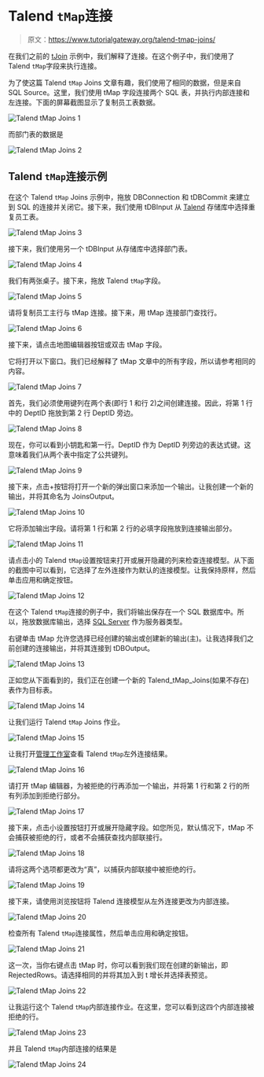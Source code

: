 # Talend `tMap`连接

> 原文：<https://www.tutorialgateway.org/talend-tmap-joins/>

在我们之前的 [tJoin](https://www.tutorialgateway.org/talend-joins/) 示例中，我们解释了连接。在这个例子中，我们使用了 Talend `tMap`字段来执行连接。

为了使这篇 Talend `tMap` Joins 文章有趣，我们使用了相同的数据，但是来自 SQL Source。这里，我们使用 tMap 字段连接两个 SQL 表，并执行内部连接和左连接。下面的屏幕截图显示了复制员工表数据。

![Talend `tMap` Joins 1](img/24db21d557ffb55e85e4d07633d348d2.png)

而部门表的数据是

![Talend `tMap` Joins 2](img/dbd4e5888c0217da5cdfd19c0a19cb03.png)

## Talend `tMap`连接示例

在这个 Talend `tMap` Joins 示例中，拖放 DBConnection 和 tDBCommit 来建立到 SQL 的连接并关闭它。接下来，我们使用 tDBInput 从 [Talend](https://www.tutorialgateway.org/talend-tutorial/) 存储库中选择重复员工表。

![Talend `tMap` Joins 3](img/72e3e121014d11dc4b2fd14ab2f18438.png)

接下来，我们使用另一个 tDBInput 从存储库中选择部门表。

![Talend `tMap` Joins 4](img/3faaa555b6428c2a72e268ee5ac4cbc2.png)

我们有两张桌子。接下来，拖放 Talend `tMap`字段。

![Talend `tMap` Joins 5](img/ded6bac47b91c5b80148950f7c408cb8.png)

请将复制员工主行与 tMap 连接。接下来，用 tMap 连接部门查找行。

![Talend `tMap` Joins 6](img/8f23b1035e485d8bc36d686aba56c7c7.png)

接下来，请点击地图编辑器按钮或双击 tMap 字段。

它将打开以下窗口。我们已经解释了 tMap 文章中的所有字段，所以请参考相同的内容。

![Talend `tMap` Joins 7](img/5a3ca224e42492056dca1e1dd51260b3.png)

首先，我们必须使用键列在两个表(即行 1 和行 2)之间创建连接。因此，将第 1 行中的 DeptID 拖放到第 2 行 DeptID 旁边。

![Talend `tMap` Joins 8](img/4d0ac60c597eccac4cafca04160f0a8a.png)

现在，你可以看到小钥匙和第一行。DeptID 作为 DeptID 列旁边的表达式键。这意味着我们从两个表中指定了公共键列。

![Talend `tMap` Joins 9](img/a2faa85737f25b1264cc8d7eb3218df0.png)

接下来，点击+按钮将打开一个新的弹出窗口来添加一个输出。让我创建一个新的输出，并将其命名为 JoinsOutput。

![Talend `tMap` Joins 10](img/e3209af123b2cb18f0974958f7051ab9.png)

它将添加输出字段。请将第 1 行和第 2 行的必填字段拖放到连接输出部分。

![Talend `tMap` Joins 11](img/5e48a1b001ae6360a485e6e676d585cb.png)

请点击小的 Talend `tMap`设置按钮来打开或展开隐藏的列来检查连接模型。从下面的截图中可以看到，它选择了左外连接作为默认的连接模型。让我保持原样，然后单击应用和确定按钮。

![Talend `tMap` Joins 12](img/e0681a41c5e8d3199ac70cf812382373.png)

在这个 Talend `tMap`连接的例子中，我们将输出保存在一个 SQL 数据库中。所以，拖放数据库输出，选择 [SQL Server](https://www.tutorialgateway.org/sql/) 作为服务器类型。

右键单击 tMap 允许您选择已经创建的输出或创建新的输出(主)。让我选择我们之前创建的连接输出，并将其连接到 tDBOutput。

![Talend `tMap` Joins 13](img/4dc9fa116fc1e66877dee5939272113c.png)

正如您从下面看到的，我们正在创建一个新的 Talend_tMap_Joins(如果不存在)表作为目标表。

![Talend `tMap` Joins 14](img/c1e1353bde184fcf868951760d699d56.png)

让我们运行 Talend `tMap` Joins 作业。

![Talend `tMap` Joins 15](img/59d1655085d79efc973c08e8d8a6bf58.png)

让我打开[管理工作室](https://www.tutorialgateway.org/sql-server-management-studio/)查看 Talend `tMap`左外连接结果。

![Talend `tMap` Joins 16](img/4f2c66e6cb95a85c57366a89f8637830.png)

请打开 tMap 编辑器，为被拒绝的行再添加一个输出，并将第 1 行和第 2 行的所有列添加到拒绝行部分。

![Talend `tMap` Joins 17](img/0528cd9b37879241bc18857817a0d556.png)

接下来，点击小设置按钮打开或展开隐藏字段。如您所见，默认情况下，tMap 不会捕获被拒绝的行，或者不会捕获查找内部联接行。

![Talend `tMap` Joins 18](img/ad21ebcaf7c6733962284dcf741d5e84.png)

请将这两个选项都更改为“真”，以捕获内部联接中被拒绝的行。

![Talend `tMap` Joins 19](img/f4489efafc19e0b5a7b263c95e5db390.png)

接下来，请使用浏览按钮将 Talend 连接模型从左外连接更改为内部连接。

![Talend `tMap` Joins 20](img/41ddb5615037b8bd507f9391170efc1c.png)

检查所有 Talend `tMap`连接属性，然后单击应用和确定按钮。

![Talend `tMap` Joins 21](img/d13f0af559b175718c656bf8ff6e16ea.png)

这一次，当你右键点击 tMap 时，你可以看到我们现在创建的新输出，即 RejectedRows。请选择相同的并将其加入到 t 增长并选择表预览。

![Talend `tMap` Joins 22](img/2b16c9bae62741c0c814bc6c8ba00e06.png)

让我运行这个 Talend `tMap`内部连接作业。在这里，您可以看到这四个内部连接被拒绝的行。

![Talend `tMap` Joins 23](img/3fd5912e4ff5b1403ada211c4f5c81d4.png)

并且 Talend `tMap`内部连接的结果是

![Talend `tMap` Joins 24](img/5a7a4135ca651a5dcfcdd38be46d3310.png)